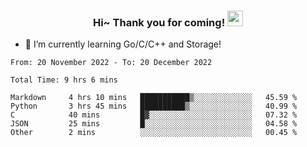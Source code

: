 <h3 align="center">
    Hi~ Thank you for coming!
    <img src="https://media.giphy.com/media/hvRJCLFzcasrR4ia7z/giphy.gif" width="25px">
</h3>

<!--
**pineapple-man/pineapple-man** is a ✨ _special_ ✨ repository because its `README.md` (this file) appears on your GitHub profile.

Here are some ideas to get you started:
- 🔭 I’m currently working on ...
- 🤔 I’m looking for help with ...
- 💬 Ask me about ...
- 📫 How to reach me: ...
- 😄 Pronouns: ...
- ⚡ Fun fact: 
- 👯 I’m looking to collaborate on kubernetes
-->
- 🌱 I’m currently learning Go/C/C++ and Storage!

<!--START_SECTION:waka-->

```text
From: 20 November 2022 - To: 20 December 2022

Total Time: 9 hrs 6 mins

Markdown     4 hrs 10 mins   ███████████▒░░░░░░░░░░░░░   45.59 %
Python       3 hrs 45 mins   ██████████▒░░░░░░░░░░░░░░   40.99 %
C            40 mins         █▓░░░░░░░░░░░░░░░░░░░░░░░   07.32 %
JSON         25 mins         █░░░░░░░░░░░░░░░░░░░░░░░░   04.58 %
Other        2 mins          ░░░░░░░░░░░░░░░░░░░░░░░░░   00.45 %
```

<!--END_SECTION:waka-->
